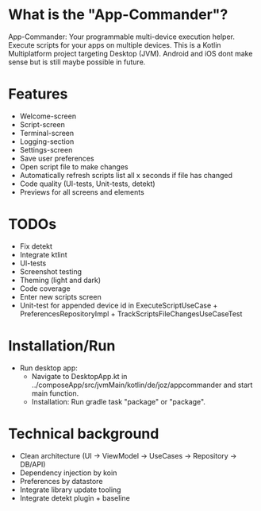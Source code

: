 # What is the "App-Commander"?

App-Commander: Your programmable multi-device execution helper. Execute scripts for your apps on
multiple devices.
This is a Kotlin Multiplatform project targeting Desktop (JVM). Android and iOS dont make sense but
is still maybe possible in future.

# Features

- Welcome-screen
- Script-screen
- Terminal-screen
- Logging-section
- Settings-screen
- Save user preferences
- Open script file to make changes
- Automatically refresh scripts list all x seconds if file has changed
- Code quality (UI-tests, Unit-tests, detekt)
- Previews for all screens and elements

# TODOs

- Fix detekt
- Integrate ktlint
- UI-tests
- Screenshot testing
- Theming (light and dark)
- Code coverage
- Enter new scripts screen
- Unit-test for appended device id in ExecuteScriptUseCase + PreferencesRepositoryImpl +
  TrackScriptsFileChangesUseCaseTest

# Installation/Run

- Run desktop app:
    - Navigate to DesktopApp.kt in ../composeApp/src/jvmMain/kotlin/de/joz/appcommander and start
      main function.
    - Installation: Run gradle task "package" or "package<platform>".

# Technical background

- Clean architecture (UI -> ViewModel -> UseCases -> Repository -> DB/API)
- Dependency injection by koin
- Preferences by datastore
- Integrate library update tooling
- Integrate detekt plugin + baseline
